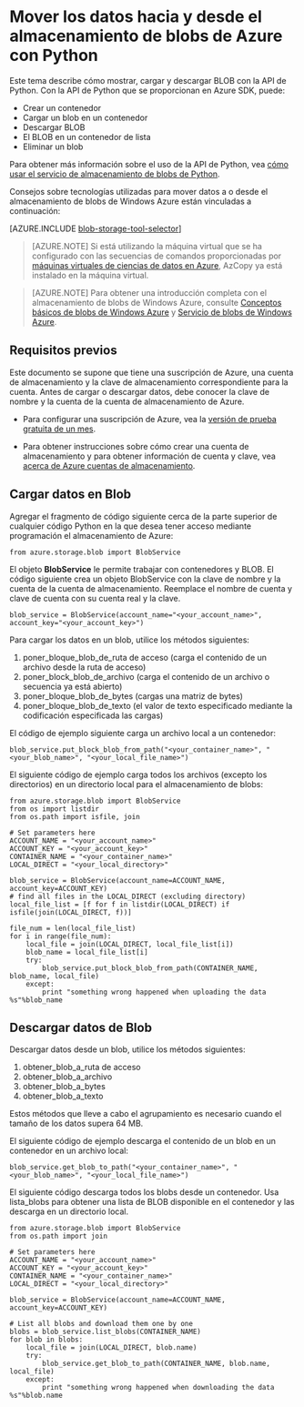 <properties
    pageTitle="Mover los datos hacia y desde el almacenamiento de blobs de Azure con Python | Microsoft Azure"
    description="Mover los datos hacia y desde el almacenamiento de blobs de Azure con Python"
    services="machine-learning,storage"
    documentationCenter=""
    authors="bradsev"
    manager="jhubbard"
    editor="cgronlun" />

<tags
    ms.service="machine-learning"
    ms.workload="data-services"
    ms.tgt_pltfrm="na"
    ms.devlang="na"
    ms.topic="article"
    ms.date="09/14/2016"
    ms.author="bradsev" />

# <a name="move-data-to-and-from-azure-blob-storage-using-python"></a>Mover los datos hacia y desde el almacenamiento de blobs de Azure con Python

Este tema describe cómo mostrar, cargar y descargar BLOB con la API de Python. Con la API de Python que se proporcionan en Azure SDK, puede:

- Crear un contenedor
- Cargar un blob en un contenedor
- Descargar BLOB
- El BLOB en un contenedor de lista
- Eliminar un blob

Para obtener más información sobre el uso de la API de Python, vea [cómo usar el servicio de almacenamiento de blobs de Python](../storage/storage-python-how-to-use-blob-storage.md).

Consejos sobre tecnologías utilizadas para mover datos a o desde el almacenamiento de blobs de Windows Azure están vinculadas a continuación:

[AZURE.INCLUDE [blob-storage-tool-selector](../../includes/machine-learning-blob-storage-tool-selector.md)]


> [AZURE.NOTE] Si está utilizando la máquina virtual que se ha configurado con las secuencias de comandos proporcionadas por [máquinas virtuales de ciencias de datos en Azure](machine-learning-data-science-virtual-machines.md), AzCopy ya está instalado en la máquina virtual.

> [AZURE.NOTE] Para obtener una introducción completa con el almacenamiento de blobs de Windows Azure, consulte [Conceptos básicos de blobs de Windows Azure](../storage/storage-dotnet-how-to-use-blobs.md) y [Servicio de blobs de Windows Azure](https://msdn.microsoft.com/library/azure/dd179376.aspx).


## <a name="prerequisites"></a>Requisitos previos

Este documento se supone que tiene una suscripción de Azure, una cuenta de almacenamiento y la clave de almacenamiento correspondiente para la cuenta. Antes de cargar o descargar datos, debe conocer la clave de nombre y la cuenta de la cuenta de almacenamiento de Azure.

- Para configurar una suscripción de Azure, vea la [versión de prueba gratuita de un mes](https://azure.microsoft.com/pricing/free-trial/).

- Para obtener instrucciones sobre cómo crear una cuenta de almacenamiento y para obtener información de cuenta y clave, vea [acerca de Azure cuentas de almacenamiento](../storage/storage-create-storage-account.md).


## <a name="upload-data-to-blob"></a>Cargar datos en Blob

Agregar el fragmento de código siguiente cerca de la parte superior de cualquier código Python en la que desea tener acceso mediante programación el almacenamiento de Azure:

    from azure.storage.blob import BlobService

El objeto **BlobService** le permite trabajar con contenedores y BLOB. El código siguiente crea un objeto BlobService con la clave de nombre y la cuenta de la cuenta de almacenamiento. Reemplace el nombre de cuenta y clave de cuenta con su cuenta real y la clave.

    blob_service = BlobService(account_name="<your_account_name>", account_key="<your_account_key>")

Para cargar los datos en un blob, utilice los métodos siguientes:

1. poner\_bloque\_blob\_de\_ruta de acceso (carga el contenido de un archivo desde la ruta de acceso)
2. poner\_block_blob\_de\_archivo (carga el contenido de un archivo o secuencia ya está abierto)
3. poner\_bloque\_blob\_de\_bytes (cargas una matriz de bytes)
4. poner\_bloque\_blob\_de\_texto (el valor de texto especificado mediante la codificación especificada las cargas)

El código de ejemplo siguiente carga un archivo local a un contenedor:

    blob_service.put_block_blob_from_path("<your_container_name>", "<your_blob_name>", "<your_local_file_name>")

El siguiente código de ejemplo carga todos los archivos (excepto los directorios) en un directorio local para el almacenamiento de blobs:

    from azure.storage.blob import BlobService
    from os import listdir
    from os.path import isfile, join

    # Set parameters here
    ACCOUNT_NAME = "<your_account_name>"
    ACCOUNT_KEY = "<your_account_key>"
    CONTAINER_NAME = "<your_container_name>"
    LOCAL_DIRECT = "<your_local_directory>"     

    blob_service = BlobService(account_name=ACCOUNT_NAME, account_key=ACCOUNT_KEY)
    # find all files in the LOCAL_DIRECT (excluding directory)
    local_file_list = [f for f in listdir(LOCAL_DIRECT) if isfile(join(LOCAL_DIRECT, f))]

    file_num = len(local_file_list)
    for i in range(file_num):
        local_file = join(LOCAL_DIRECT, local_file_list[i])
        blob_name = local_file_list[i]
        try:
            blob_service.put_block_blob_from_path(CONTAINER_NAME, blob_name, local_file)
        except:
            print "something wrong happened when uploading the data %s"%blob_name


## <a name="download-data-from-blob"></a>Descargar datos de Blob

Descargar datos desde un blob, utilice los métodos siguientes:
1. obtener\_blob\_a\_ruta de acceso
2. obtener\_blob\_a\_archivo
3. obtener\_blob\_a\_bytes
4. obtener\_blob\_a\_texto

Estos métodos que lleve a cabo el agrupamiento es necesario cuando el tamaño de los datos supera 64 MB.

El siguiente código de ejemplo descarga el contenido de un blob en un contenedor en un archivo local:

    blob_service.get_blob_to_path("<your_container_name>", "<your_blob_name>", "<your_local_file_name>")

El siguiente código descarga todos los blobs desde un contenedor. Usa lista\_blobs para obtener una lista de BLOB disponible en el contenedor y las descarga en un directorio local.

    from azure.storage.blob import BlobService
    from os.path import join

    # Set parameters here
    ACCOUNT_NAME = "<your_account_name>"
    ACCOUNT_KEY = "<your_account_key>"
    CONTAINER_NAME = "<your_container_name>"
    LOCAL_DIRECT = "<your_local_directory>"     

    blob_service = BlobService(account_name=ACCOUNT_NAME, account_key=ACCOUNT_KEY)

    # List all blobs and download them one by one
    blobs = blob_service.list_blobs(CONTAINER_NAME)
    for blob in blobs:
        local_file = join(LOCAL_DIRECT, blob.name)
        try:
            blob_service.get_blob_to_path(CONTAINER_NAME, blob.name, local_file)
        except:
            print "something wrong happened when downloading the data %s"%blob.name
